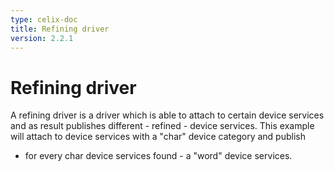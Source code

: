 ```yaml
---
type: celix-doc
title: Refining driver
version: 2.2.1
---
```


<!--
Licensed to the Apache Software Foundation (ASF) under one or more
contributor license agreements.  See the NOTICE file distributed with
this work for additional information regarding copyright ownership.
The ASF licenses this file to You under the Apache License, Version 2.0
(the "License"); you may not use this file except in compliance with
the License.  You may obtain a copy of the License at

    http://www.apache.org/licenses/LICENSE-2.0

Unless required by applicable law or agreed to in writing, software
distributed under the License is distributed on an "AS IS" BASIS,
WITHOUT WARRANTIES OR CONDITIONS OF ANY KIND, either express or implied.
See the License for the specific language governing permissions and
limitations under the License.
-->

# Refining driver

A refining driver is a driver which is able to attach to certain device services and
as result publishes different - refined - device services.
This example will attach to device services with a "char" device category and publish 
- for every char device services found - a "word" device services.  
